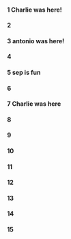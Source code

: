 #### 1 Charlie was here!
#### 2
#### 3 antonio was here!
#### 4
#### 5 sep is fun
#### 6
#### 7 Charlie was here
#### 8
#### 9
#### 10
#### 11
#### 12
#### 13
#### 14
#### 15